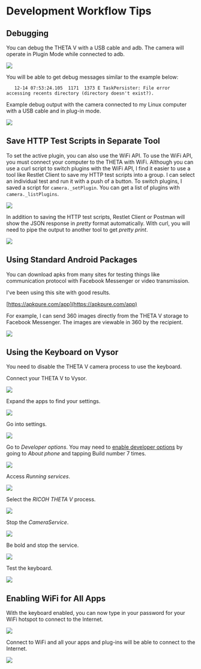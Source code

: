 # Development Workflow Tips

## Debugging

You can debug the THETA V with a USB cable and adb.
The camera will operate in Plugin Mode while connected to adb.

![](img/debug/debug-connection.png)

You will be able to get debug messages similar to the example below:

       12-14 07:53:24.105  1171  1373 E TaskPersister: File error accessing recents directory (directory doesn't exist?).

Example debug output with the camera connected to my Linux computer with a USB cable 
and in plug-in mode.

![](img/debug/debug-screen.png)

## Save HTTP Test Scripts in Separate Tool 

To set the active plugin, you can also use the WiFi API. To use 
the WiFi API, you must connect your 
computer to the THETA with WiFi. 
Although you can use a curl script to switch plugins with the WiFi API,
I find it easier to use a tool like 
Restlet Client to save my HTTP test scripts into a group. I can select an
individual test and run it with a push of a button. To switch plugins, I 
saved a script for  `camera._setPlugin`. You can get a list of plugins with 
`camera._listPlugins`.

![](img/custom/restlet-client.png)

In addition to saving the HTTP test scripts, Restlet Client or Postman will show the
JSON response in *pretty* format automatically. With curl, you will need to
pipe the output to another tool to get *pretty print*.

![](img/custom/restlet-client-response.png)

## Using Standard Android Packages
You can download apks from many sites for testing things like 
communication protocol with Facebook Messenger or video transmission.

I've been using this site with good results.

[https://apkpure.com/app](https://apkpure.com/app)

For example, I can send 360 images directly from the THETA V storage to Facebook Messenger.
The images are viewable in 360 by the recipient.

![](img/workflow/facebook-messenger.png)


## Using the Keyboard on Vysor

You need to disable the THETA V camera process to use the keyboard.

Connect your THETA V to Vysor.

![](img/workflow/keyboard/vysor-view.png)

Expand the apps to find your settings.

![](img/workflow/keyboard/apps.png)

Go into settings.

![](img/workflow/keyboard/settings.png)

Go to *Developer options*. You may need to [enable developer options](https://developer.android.com/studio/debug/dev-options) by going to *About phone* and 
tapping Build number 7 times.

![](img/workflow/keyboard/developer-options.png)

Access *Running services*.

![](img/workflow/keyboard/developer-options.png)

Select the *RICOH THETA V* process.

![](img/workflow/keyboard/ricoh-theta-process.png)

Stop the *CameraService*.

![](img/workflow/keyboard/camera-service.png)

Be bold and stop the service.

![](img/workflow/keyboard/camera-stop.png)

Test the keyboard.

![](img/workflow/keyboard/notepad.png)

## Enabling WiFi for All Apps

With the keyboard enabled, you can now type in your password for your WiFi hotspot to connect to the Internet.

![](img/workflow/wifi/wlan-switch.png)

Connect to WiFi and all your apps and plug-ins will be able to connect to the Internet.

![](img/workflow/wifi/wifi-connected.png)

